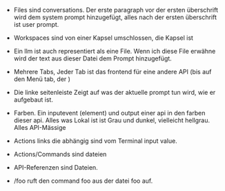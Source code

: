 - Files sind conversations. Der erste paragraph vor der ersten überschrift wird dem system prompt hinzugefügt, alles nach der ersten überschrift ist user prompt.
- Workspaces sind von einer Kapsel umschlossen, die Kapsel ist 
- Ein llm ist auch representiert als eine File. Wenn ich diese File erwähne wird der text aus dieser Datei dem Prompt hinzugefügt.
- Mehrere Tabs, Jeder Tab ist das frontend für eine andere API (bis auf den Menü tab, der )
- Die linke seitenleiste Zeigt auf was der aktuelle prompt tun wird, wie er aufgebaut ist.

- Farben. Ein inputevent (element) und output einer api in den farben dieser api. Alles was Lokal ist ist Grau und dunkel, vielleicht hellgrau. Alles API-Mässige
- Actions links die abhängig sind vom Terminal input value.
- Actions/Commands sind dateien
- API-Referenzen sind Dateien.

- /foo ruft den command foo aus der datei foo auf.